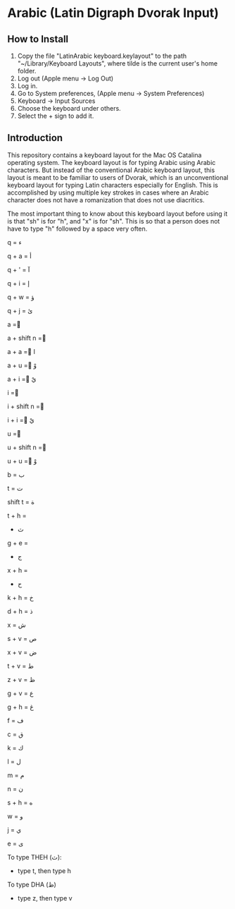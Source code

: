 # Arabic (Latin Digraph Dvorak Input)

## How to Install
1. Copy the file "LatinArabic keyboard.keylayout" to the path "~/Library/Keyboard Layouts", where tilde is the current user's home folder.
2. Log out (Apple menu -> Log Out)
3. Log in.
4. Go to System preferences, (Apple menu -> System Preferences)
5. Keyboard -> Input Sources
6. Choose the keyboard under others.
7. Select the + sign to add it.
## Introduction

This repository contains a keyboard layout for the Mac OS Catalina operating system.
The keyboard layout is for typing Arabic using Arabic characters.
But instead of the conventional Arabic keyboard layout, this layout is meant to be familiar to users of Dvorak, which is an unconventional keyboard layout for typing Latin characters especially for English. This is accomplished by using multiple key strokes in cases where an Arabic character does not have a romanization that does not use diacritics.

The most important thing to know about this keyboard layout before using it is that "sh" is for "h", and "x" is for "sh". This is so that a person does not have to type "h" followed by a space very often.


q =
ء

q + a = 
أ

q + ' =
آ

q + i =
إ

q + w =
ؤ

q + j =
ئ

a = 
َ 

a + shift n =
ً

a + a =
َا

a + u =
َوْ

a + i =
َيْ

i =
ِ 

i + shift n =
ٍ

i + i =
ِيْ

u =
ُ 

u + shift n = 
ٌ

u + u =
ُوْ

b =
ب

t =
ت 

shift t =
ة

t + h =
- ث
 

g + e =
- ج

x + h =
- ح


k + h = 
خ


d + h =
ذ

x =
ش

s + v = 
ص

x + v =
ض

t + v =
ط

z + v =
ظ

g + v = 
ع

g + h =
غ

f =
ف

c =
ق

k =
ك

l =
ل

m =
م

n =
ن

s + h =
ه

w =
و

j =
ي

e =
ى




To type THEH (ث):
 - type t, then type h

To type DHA (ظ)
 - type z, then type v

